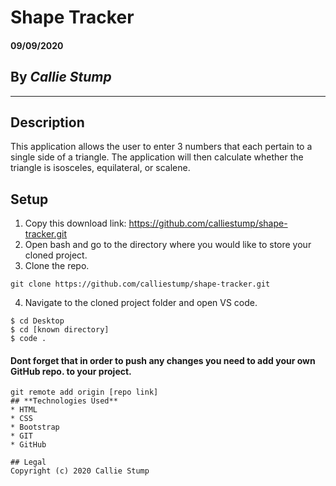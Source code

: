 # Shape Tracker

#### **09/09/2020**

## By _Callie Stump_
---
## **Description**
This application allows the user to enter 3 numbers that each pertain to a single side of a triangle. The application will then calculate whether the triangle is isosceles, equilateral, or scalene.

## **Setup**
1. Copy this download link: https://github.com/calliestump/shape-tracker.git
2. Open bash and go to the directory where you would like to store your cloned project.
3. Clone the repo.
```
git clone https://github.com/calliestump/shape-tracker.git
```
4. Navigate to the cloned project folder and open VS code.
```
$ cd Desktop
$ cd [known directory]
$ code .
```
#### Dont forget that in order to push any changes you need to add your own GitHub repo. to your project.
```
git remote add origin [repo link]
## **Technologies Used**
* HTML
* CSS
* Bootstrap
* GIT
* GitHub

## Legal
Copyright (c) 2020 Callie Stump
